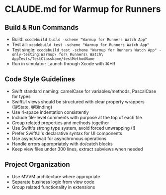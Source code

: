 # CLAUDE.md for Warmup for Runners

## Build & Run Commands
- Build: `xcodebuild build -scheme "Warmup for Runners Watch App"`
- Test all: `xcodebuild test -scheme "Warmup for Runners Watch App"`
- Test single: `xcodebuild test -scheme "Warmup for Runners Watch App" -only-testing:Warmup\ for\ Runners\ Watch\ AppTests/TestClassName/testMethodName`
- Run in simulator: Launch through Xcode with ⌘+R

## Code Style Guidelines
- Swift standard naming: camelCase for variables/methods, PascalCase for types
- SwiftUI views should be structured with clear property wrappers (@State, @Binding)
- Use 4-space indentation consistently
- Include file-level comments with purpose at the top of each file
- Group related properties and methods together
- Use Swift's strong type system, avoid forced unwrapping (!)
- Prefer SwiftUI's declarative syntax for UI components
- Use async/await for asynchronous operations
- Handle errors appropriately with do/catch blocks
- Keep view files under 300 lines, extract subviews when needed

## Project Organization
- Use MVVM architecture where appropriate
- Separate business logic from view code
- Group related functionality in extensions